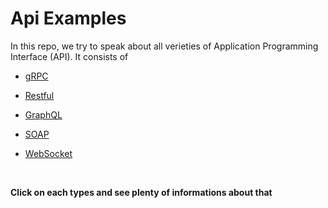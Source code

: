 # Api Examples


In this repo, we try to speak about all verieties of Application Programming Interface (API). It consists of 

- [gRPC](./Api-Examples/gRPC/Tips.md)

- [Restful](./Api-Examples/Restful/Tips.md)

- [GraphQL](./Api-Examples/GraphQL/Tips.md)

- [SOAP](./Api-Examples/SOAP/Tips.md)

- [WebSocket](./Api-Examples/WebSocket/Tips.md)

<br />

**Click on each types and see plenty of informations about that**